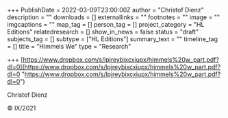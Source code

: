 +++
PublishDate = 2022-03-09T23:00:00Z
author = "Christof Dienz"
description = ""
downloads = []
externallinks = ""
footnotes = ""
image = ""
imgcaptions = ""
map_tag = []
person_tag = []
project_category = "HL Editions"
relatedresearch = []
show_in_news = false
status = "draft"
subjects_tag = []
subtype = ["HL Editions"]
summary_text = ""
timeline_tag = []
title = "Himmels We"
type = "Research"

+++
[https://www.dropbox.com/s/lpjreybixcxiupx/himmels%20w_part.pdf?dl=0](https://www.dropbox.com/s/lpjreybixcxiupx/himmels%20w_part.pdf?dl=0 "https://www.dropbox.com/s/lpjreybixcxiupx/himmels%20w_part.pdf?dl=0")

Christof Dienz

© IX/2021